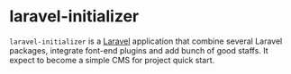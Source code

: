 # laravel-initializer

`laravel-initializer` is a [Laravel](http://laravel.com) application that combine several Laravel packages, integrate font-end plugins and add bunch of good staffs. It expect to become a simple CMS for project quick start.